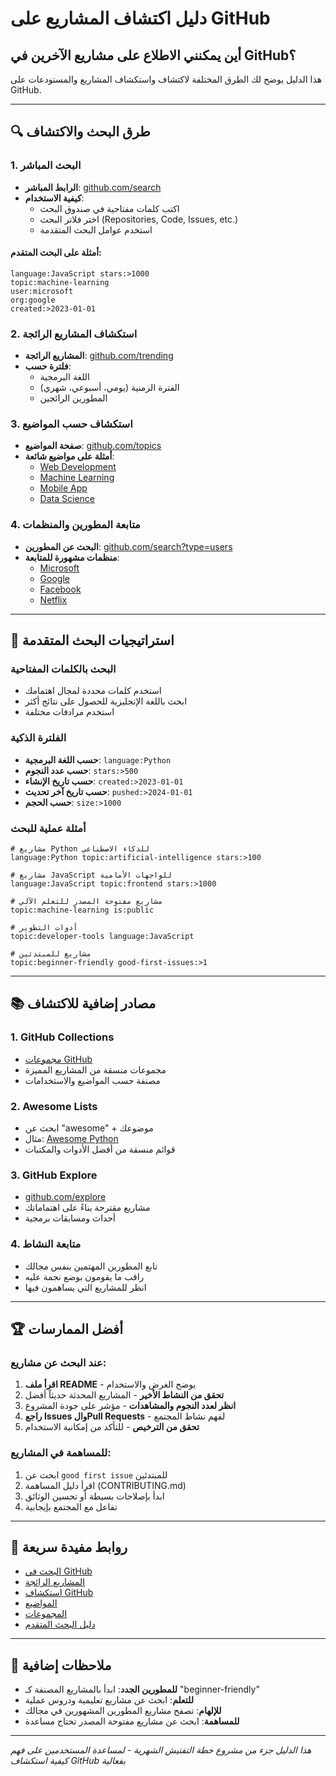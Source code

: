 # دليل اكتشاف المشاريع على GitHub
## أين يمكنني الاطلاع على مشاريع الآخرين في GitHub؟

هذا الدليل يوضح لك الطرق المختلفة لاكتشاف واستكشاف المشاريع والمستودعات على GitHub.

---

## 🔍 طرق البحث والاكتشاف

### 1. البحث المباشر
- **الرابط المباشر**: [github.com/search](https://github.com/search)
- **كيفية الاستخدام**:
  - اكتب كلمات مفتاحية في صندوق البحث
  - اختر فلاتر البحث (Repositories, Code, Issues, etc.)
  - استخدم عوامل البحث المتقدمة

#### أمثلة على البحث المتقدم:
```
language:JavaScript stars:>1000
topic:machine-learning
user:microsoft
org:google
created:>2023-01-01
```

### 2. استكشاف المشاريع الرائجة
- **المشاريع الرائجة**: [github.com/trending](https://github.com/trending)
- **فلترة حسب**:
  - اللغة البرمجية
  - الفترة الزمنية (يومي، أسبوعي، شهري)
  - المطورين الرائجين

### 3. استكشاف حسب المواضيع
- **صفحة المواضيع**: [github.com/topics](https://github.com/topics)
- **أمثلة على مواضيع شائعة**:
  - [Web Development](https://github.com/topics/web-development)
  - [Machine Learning](https://github.com/topics/machine-learning)
  - [Mobile App](https://github.com/topics/mobile-app)
  - [Data Science](https://github.com/topics/data-science)

### 4. متابعة المطورين والمنظمات
- **البحث عن المطورين**: [github.com/search?type=users](https://github.com/search?type=users)
- **منظمات مشهورة للمتابعة**:
  - [Microsoft](https://github.com/microsoft)
  - [Google](https://github.com/google)
  - [Facebook](https://github.com/facebook)
  - [Netflix](https://github.com/netflix)

---

## 🎯 استراتيجيات البحث المتقدمة

### البحث بالكلمات المفتاحية
- استخدم كلمات محددة لمجال اهتمامك
- ابحث باللغة الإنجليزية للحصول على نتائج أكثر
- استخدم مرادفات مختلفة

### الفلترة الذكية
- **حسب اللغة البرمجية**: `language:Python`
- **حسب عدد النجوم**: `stars:>500`
- **حسب تاريخ الإنشاء**: `created:>2023-01-01`
- **حسب تاريخ آخر تحديث**: `pushed:>2024-01-01`
- **حسب الحجم**: `size:>1000`

### أمثلة عملية للبحث
```
# مشاريع Python للذكاء الاصطناعي
language:Python topic:artificial-intelligence stars:>100

# مشاريع JavaScript للواجهات الأمامية
language:JavaScript topic:frontend stars:>1000

# مشاريع مفتوحة المصدر للتعلم الآلي
topic:machine-learning is:public

# أدوات التطوير
topic:developer-tools language:JavaScript

# مشاريع للمبتدئين
topic:beginner-friendly good-first-issues:>1
```

---

## 📚 مصادر إضافية للاكتشاف

### 1. GitHub Collections
- [مجموعات GitHub](https://github.com/collections)
- مجموعات منسقة من المشاريع المميزة
- مصنفة حسب المواضيع والاستخدامات

### 2. Awesome Lists
- ابحث عن "awesome" + موضوعك
- مثال: [Awesome Python](https://github.com/vinta/awesome-python)
- قوائم منسقة من أفضل الأدوات والمكتبات

### 3. GitHub Explore
- [github.com/explore](https://github.com/explore)
- مشاريع مقترحة بناءً على اهتماماتك
- أحداث ومسابقات برمجية

### 4. متابعة النشاط
- تابع المطورين المهتمين بنفس مجالك
- راقب ما يقومون بوضع نجمة عليه
- انظر للمشاريع التي يساهمون فيها

---

## 🏆 أفضل الممارسات

### عند البحث عن مشاريع:
1. **اقرأ ملف README** - يوضح الغرض والاستخدام
2. **تحقق من النشاط الأخير** - المشاريع المحدثة حديثاً أفضل
3. **انظر لعدد النجوم والمشاهدات** - مؤشر على جودة المشروع
4. **راجع Issues والPull Requests** - لفهم نشاط المجتمع
5. **تحقق من الترخيص** - للتأكد من إمكانية الاستخدام

### للمساهمة في المشاريع:
1. ابحث عن `good first issue` للمبتدئين
2. اقرأ دليل المساهمة (CONTRIBUTING.md)
3. ابدأ بإصلاحات بسيطة أو تحسين الوثائق
4. تفاعل مع المجتمع بإيجابية

---

## 🔗 روابط مفيدة سريعة

- [البحث في GitHub](https://github.com/search)
- [المشاريع الرائجة](https://github.com/trending)
- [استكشاف GitHub](https://github.com/explore)
- [المواضيع](https://github.com/topics)
- [المجموعات](https://github.com/collections)
- [دليل البحث المتقدم](https://docs.github.com/en/search-github/searching-on-github)

---

## 📝 ملاحظات إضافية

- **للمطورين الجدد**: ابدأ بالمشاريع المصنفة كـ "beginner-friendly"
- **للتعلم**: ابحث عن مشاريع تعليمية ودروس عملية
- **للإلهام**: تصفح مشاريع المطورين المشهورين في مجالك
- **للمساهمة**: ابحث عن مشاريع مفتوحة المصدر تحتاج مساعدة

---

*هذا الدليل جزء من مشروع خطة التفتيش الشهرية - لمساعدة المستخدمين على فهم كيفية استكشاف GitHub بفعالية*